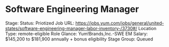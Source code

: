 # Software Engineering Manager

Stage: Status: Priotized
Job URL: https://jobs.yum.com/jobs/general/united-states/software-engineering-manager-labor-inventory-/3730#/
Location Type: remote-eligible
Role Glance: Yum!Brands,Inc.-SWE EM
Salary: $145,200 to $181,900 annually + bonus eligibility
Stage Group: Queued